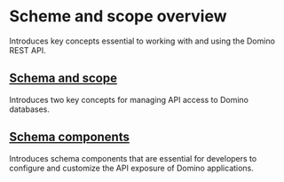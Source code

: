 # Scheme and scope overview

Introduces key concepts essential to working with and using the Domino REST API.

## [Schema and scope](schemascope.md)

Introduces two key concepts for managing API access to Domino databases.

## [Schema components](schemacomp.md)

Introduces schema components that are essential for developers to configure and customize the API exposure of Domino applications.
